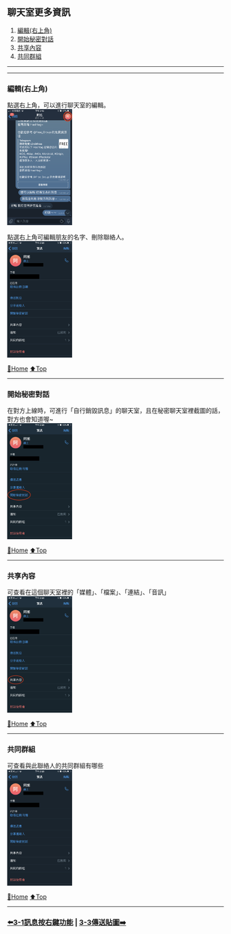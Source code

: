 ## 聊天室更多資訊

1) [編輯(右上角)](#編輯(右上角))
2) [開始秘密對話](#開始秘密對話)
3) [共享內容](#共享內容)
4) [共同群組](#共同群組)

---
---

### 編輯(右上角)
點選右上角，可以進行聊天室的編輯。  
<img src="./assets/3_2_phone_chat_edit.PNG" width="30%"><br>

點選右上角可編輯朋友的名字、刪除聯絡人。  
<img src="./assets/3_2_phone_chat_info.jpeg" width="30%">

[🔱Home](../README.md)  [⬆️Top](#目錄)

---

### 開始秘密對話
在對方上線時，可進行「自行銷毀訊息」的聊天室，且在秘密聊天室裡截圖的話，對方也會知道喔~  
<img src="./assets/3_2_phone_chat_secret.jpeg" width="30%">

[🔱Home](../README.md)  [⬆️Top](#目錄)

---

### 共享內容
可查看在這個聊天室裡的「媒體」、「檔案」、「連結」、「音訊」  
<img src="./assets/3_2_phone_share.jpeg" width="30%">


[🔱Home](../README.md)  [⬆️Top](#目錄)

---

### 共同群組
可查看與此聯絡人的共同群組有哪些  
<img src="./assets/3_2_phone_same_group.jpeg" width="30%">

[🔱Home](../README.md)  [⬆️Top](#目錄)

---
### [⬅️3-1訊息按右鍵功能](./3-1訊息按右鍵功能.md) | [3-3傳送貼圖➡️](./3-3傳送貼圖.md)